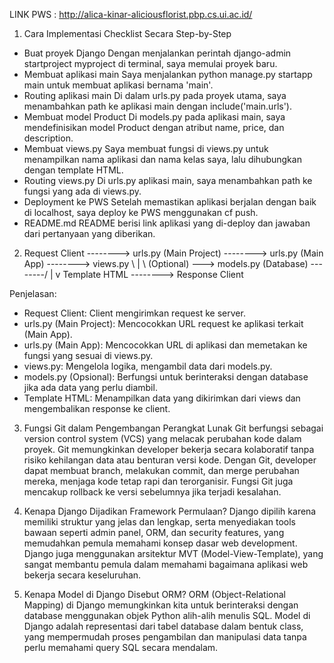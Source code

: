 LINK PWS : http://alica-kinar-aliciousflorist.pbp.cs.ui.ac.id/ 

1. Cara Implementasi Checklist Secara Step-by-Step
- Buat proyek Django
Dengan menjalankan perintah django-admin startproject myproject di terminal, saya memulai proyek baru.
- Membuat aplikasi main
Saya menjalankan python manage.py startapp main untuk membuat aplikasi bernama 'main'.
- Routing aplikasi main
Di dalam urls.py pada proyek utama, saya menambahkan path ke aplikasi main dengan include('main.urls').
- Membuat model Product
Di models.py pada aplikasi main, saya mendefinisikan model Product dengan atribut name, price, dan description.
- Membuat views.py
Saya membuat fungsi di views.py untuk menampilkan nama aplikasi dan nama kelas saya, lalu dihubungkan dengan template HTML.
- Routing views.py
Di urls.py aplikasi main, saya menambahkan path ke fungsi yang ada di views.py.
- Deployment ke PWS
Setelah memastikan aplikasi berjalan dengan baik di localhost, saya deploy ke PWS menggunakan cf push.
- README.md
README berisi link aplikasi yang di-deploy dan jawaban dari pertanyaan yang diberikan.

2. Request Client  -------->  urls.py (Main Project)  -------->  urls.py (Main App)  -------->  views.py
                                                   \                                      |
                                                    \                                   (Optional)
                                                     \--->  models.py (Database)  --------/
                                                              |
                                                              v
                                                  Template HTML  -------->  Response Client

Penjelasan:

- Request Client: Client mengirimkan request ke server.
- urls.py (Main Project): Mencocokkan URL request ke aplikasi terkait (Main App).
- urls.py (Main App): Mencocokkan URL di aplikasi dan memetakan ke fungsi yang sesuai di views.py.
- views.py: Mengelola logika, mengambil data dari models.py.
- models.py (Opsional): Berfungsi untuk berinteraksi dengan database jika ada data yang perlu diambil.
- Template HTML: Menampilkan data yang dikirimkan dari views dan mengembalikan response ke client.

3. Fungsi Git dalam Pengembangan Perangkat Lunak
Git berfungsi sebagai version control system (VCS) yang melacak perubahan kode dalam proyek. Git memungkinkan developer bekerja secara kolaboratif tanpa risiko kehilangan data atau benturan versi kode. Dengan Git, developer dapat membuat branch, melakukan commit, dan merge perubahan mereka, menjaga kode tetap rapi dan terorganisir. Fungsi Git juga mencakup rollback ke versi sebelumnya jika terjadi kesalahan.

4. Kenapa Django Dijadikan Framework Permulaan?
Django dipilih karena memiliki struktur yang jelas dan lengkap, serta menyediakan tools bawaan seperti admin panel, ORM, dan security features, yang memudahkan pemula memahami konsep dasar web development. Django juga menggunakan arsitektur MVT (Model-View-Template), yang sangat membantu pemula dalam memahami bagaimana aplikasi web bekerja secara keseluruhan.

5. Kenapa Model di Django Disebut ORM?
ORM (Object-Relational Mapping) di Django memungkinkan kita untuk berinteraksi dengan database menggunakan objek Python alih-alih menulis SQL. Model di Django adalah representasi dari tabel database dalam bentuk class, yang mempermudah proses pengambilan dan manipulasi data tanpa perlu memahami query SQL secara mendalam.